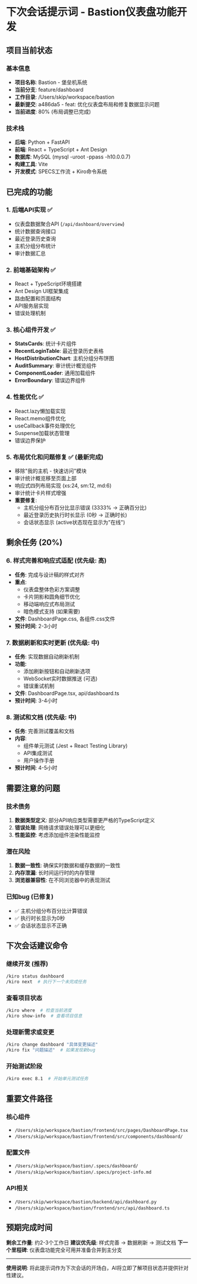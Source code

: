 # 下次会话提示词 - Bastion仪表盘功能开发

## 项目当前状态

### 基本信息
- **项目名称**: Bastion - 堡垒机系统
- **当前分支**: feature/dashboard  
- **工作目录**: /Users/skip/workspace/bastion
- **最新提交**: a486da5 - feat: 优化仪表盘布局和修复数据显示问题
- **当前进度**: 80% (布局调整已完成)

### 技术栈
- **后端**: Python + FastAPI
- **前端**: React + TypeScript + Ant Design
- **数据库**: MySQL (mysql -uroot -ppass -h10.0.0.7)
- **构建工具**: Vite
- **开发模式**: SPECS工作流 + Kiro命令系统

## 已完成的功能

### 1. 后端API实现 ✅
- 仪表盘数据聚合API (`/api/dashboard/overview`)
- 统计数据查询接口
- 最近登录历史查询
- 主机分组分布统计
- 审计数据汇总

### 2. 前端基础架构 ✅
- React + TypeScript环境搭建
- Ant Design UI框架集成
- 路由配置和页面结构
- API服务层实现
- 错误处理机制

### 3. 核心组件开发 ✅
- **StatsCards**: 统计卡片组件
- **RecentLoginTable**: 最近登录历史表格
- **HostDistributionChart**: 主机分组分布饼图
- **AuditSummary**: 审计统计概览组件
- **ComponentLoader**: 通用加载组件
- **ErrorBoundary**: 错误边界组件

### 4. 性能优化 ✅
- React.lazy懒加载实现
- React.memo组件优化
- useCallback事件处理优化
- Suspense加载状态管理
- 错误边界保护

### 5. 布局优化和问题修复 ✅ (最新完成)
- 移除"我的主机 - 快速访问"模块
- 审计统计概览移至页面上部
- 响应式四列布局实现 (xs:24, sm:12, md:6)
- 审计统计卡片样式增强
- **重要修复**:
  - 主机分组分布百分比显示错误 (3333% → 正确百分比)
  - 最近登录历史执行时长显示 (0秒 → 正确时长)
  - 会话状态显示 (active状态现在显示为"在线")

## 剩余任务 (20%)

### 6. 样式完善和响应式适配 (优先级: 高)
- **任务**: 完成与设计稿的样式对齐
- **重点**:
  - 仪表盘整体色彩方案调整
  - 卡片阴影和圆角细节优化
  - 移动端响应式布局测试
  - 暗色模式支持 (如果需要)
- **文件**: DashboardPage.css, 各组件.css文件
- **预计时间**: 2-3小时

### 7. 数据刷新和实时更新 (优先级: 中)
- **任务**: 实现数据自动刷新机制
- **功能**:
  - 添加刷新按钮和自动刷新选项
  - WebSocket实时数据推送 (可选)
  - 错误重试机制
- **文件**: DashboardPage.tsx, api/dashboard.ts
- **预计时间**: 3-4小时

### 8. 测试和文档 (优先级: 中)
- **任务**: 完善测试覆盖和文档
- **内容**:
  - 组件单元测试 (Jest + React Testing Library)
  - API集成测试
  - 用户操作手册
- **预计时间**: 4-5小时

## 需要注意的问题

### 技术债务
1. **数据类型定义**: 部分API响应类型需要更严格的TypeScript定义
2. **错误处理**: 网络请求错误处理可以更细化
3. **性能监控**: 考虑添加组件渲染性能监控

### 潜在风险
1. **数据一致性**: 确保实时数据和缓存数据的一致性
2. **内存泄漏**: 长时间运行时的内存管理
3. **浏览器兼容性**: 在不同浏览器中的表现测试

### 已知bug (已修复)
- ✅ 主机分组分布百分比计算错误
- ✅ 执行时长显示为0秒
- ✅ 会话状态显示不正确

## 下次会话建议命令

### 继续开发 (推荐)
```bash
/kiro status dashboard
/kiro next  # 执行下一个未完成任务
```

### 查看项目状态
```bash
/kiro where  # 检查当前进度
/kiro show-info  # 查看项目信息
```

### 处理新需求或变更
```bash
/kiro change dashboard "具体变更描述"
/kiro fix "问题描述"  # 如果发现新bug
```

### 开始测试阶段
```bash
/kiro exec 8.1  # 开始单元测试任务
```

## 重要文件路径

### 核心组件
- `/Users/skip/workspace/bastion/frontend/src/pages/DashboardPage.tsx`
- `/Users/skip/workspace/bastion/frontend/src/components/dashboard/`

### 配置文件
- `/Users/skip/workspace/bastion/.specs/dashboard/`
- `/Users/skip/workspace/bastion/.specs/project-info.md`

### API相关
- `/Users/skip/workspace/bastion/backend/api/dashboard.py`
- `/Users/skip/workspace/bastion/frontend/src/api/dashboard.ts`

## 预期完成时间

**剩余工作量**: 约2-3个工作日
**建议优先级**: 样式完善 → 数据刷新 → 测试文档
**下一个里程碑**: 仪表盘功能完全可用并准备合并到主分支

---

**使用说明**: 将此提示词作为下次会话的开场白，AI将立即了解项目状态并提供针对性建议。